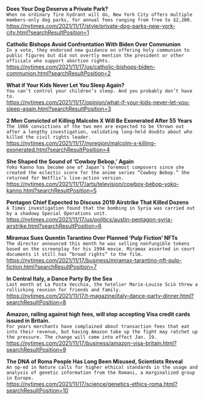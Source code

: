 **Does Your Dog Deserve a Private Park?**\
`When no ordinary fire hydrant will do, New York City offers multiple members-only dog parks, for annual fees ranging from free to $2,200.`\
https://nytimes.com/2021/11/17/style/private-dog-parks-new-york-city.html?searchResultPosition=1

**Catholic Bishops Avoid Confrontation With Biden Over Communion**\
`In a vote, they endorsed new guidance on offering holy communion to public figures but did not overtly mention the president or other officials who support abortion rights.`\
https://nytimes.com/2021/11/17/us/catholic-bishops-biden-communion.html?searchResultPosition=2

**What if Your Kids Never Let You Sleep Again?**\
`You can’t control your children’s sleep. And you probably don’t have to.`\
https://nytimes.com/2021/11/17/opinion/what-if-your-kids-never-let-you-sleep-again.html?searchResultPosition=3

**2 Men Convicted of Killing Malcolm X Will Be Exonerated After 55 Years**\
`The 1966 convictions of the two men are expected to be thrown out after a lengthy investigation, validating long-held doubts about who killed the civil rights leader.`\
https://nytimes.com/2021/11/17/nyregion/malcolm-x-killing-exonerated.html?searchResultPosition=4

**She Shaped the Sound of ‘Cowboy Bebop,’ Again**\
`Yoko Kanno has become one of Japan’s foremost composers since she created the eclectic score for the anime series “Cowboy Bebop.” She returned for Netflix’s live-action version.`\
https://nytimes.com/2021/11/17/arts/television/cowboy-bebop-yoko-kanno.html?searchResultPosition=5

**Pentagon Chief Expected to Discuss 2019 Airstrike That Killed Dozens**\
`A Times investigation found that the bombing in Syria was carried out by a shadowy Special Operations unit.`\
https://nytimes.com/2021/11/17/us/politics/austin-pentagon-syria-airstrike.html?searchResultPosition=6

**Miramax Sues Quentin Tarantino Over Planned ‘Pulp Fiction’ NFTs**\
`The director announced this month he was selling nonfungible tokens based on the screenplay for his 1994 movie. Miramax asserted in court documents it still has “broad rights” to the film.`\
https://nytimes.com/2021/11/17/business/miramax-tarantino-nft-pulp-fiction.html?searchResultPosition=7

**In Central Italy, a Dance Party By the Sea**\
`Last month at La Posta Vecchia, the hotelier Marie-Louise Sciò threw a rollicking reunion for friends and family.`\
https://nytimes.com/2021/11/17/t-magazine/italy-dance-party-dinner.html?searchResultPosition=8

**Amazon, railing against high fees, will stop accepting Visa credit cards issued in Britain.**\
`For years merchants have complained about transaction fees that eat into their revenue, but having Amazon take up the fight may ratchet up the pressure. The change will come into effect Jan. 19.`\
https://nytimes.com/2021/11/17/business/amazon-visa-britain.html?searchResultPosition=9

**The DNA of Roma People Has Long Been Misused, Scientists Reveal**\
`An op-ed in Nature calls for higher ethical standards in the usage and analysis of genetic information from the Romani, a marginalized group in Europe.`\
https://nytimes.com/2021/11/17/science/genetics-ethics-roma.html?searchResultPosition=10

